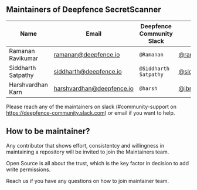 ## Maintainers of Deepfence SecretScanner

| Name              | Email                     | Deepfence Community Slack | GitHub                                                  | Company   |
|-------------------|---------------------------|---------------------------|---------------------------------------------------------|-----------|
| Ramanan Ravikumar | <ramanan@deepfence.io>      | `@Ramanan`                | [@ramanan-ravi](https://github.com/ramanan-ravi)        | Deepfence |
| Siddharth Satpathy| <siddharth@deepfence.io>    | `@Siddharth Satpathy`    | [@sidd0529](https://github.com/sidd0529)                | Deepfence |
| Harshvardhan Karn | <harshvardhan@deepfence.io> | `@harsh`                  | [@ibreakthecloud](https://github.com/ibreakthecloud)    | Deepfence |               |                      |                           |                                                   |           |

Please reach any of the maintainers on slack (#community-support on <https://deepfence-community.slack.com>) or email if you want to help.

## How to be maintainer?

Any contributor that shows effort, consistentcy and willingness in maintaining a repository will be invited to join the Maintainers team.

Open Source is all about the trust, which is the key factor in decision to add write permissions.

Reach us if you have any questions on how to join maintainer team.
